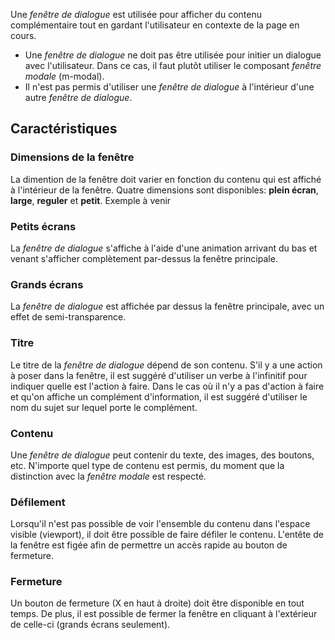 Une *fenêtre de dialogue* est utilisée pour afficher du contenu complémentaire tout en gardant l'utilisateur en contexte de la page en cours.

<modul-dont>
    <ul>
        <li>Une <em>fenêtre de dialogue</em> ne doit pas être utilisée pour initier un dialogue avec l'utilisateur. Dans ce cas, il faut plutôt utiliser le composant <modul-go name="m-modal"><em>fenêtre modale</em></modul-go> (m-modal).</li>
        <li>Il n'est pas permis d'utiliser une <em>fenêtre de dialogue</em> à l'intérieur d'une autre <em>fenêtre de dialogue</em>.</li>
    </ul>
</modul-dont>

## Caractéristiques
### Dimensions de la fenêtre
La dimention de la fenêtre doit varier en fonction du contenu qui est affiché à l'intérieur de la fenêtre. Quatre dimensions sont disponibles: **plein écran**, **large**, **reguler** et **petit**.
<m-message class="m-u--margin-top" skin="light" state="information">Exemple à venir</m-message>

### Petits écrans
La *fenêtre de dialogue* s'affiche à l'aide d'une animation arrivant du bas et venant s'afficher complètement par-dessus la fenêtre principale.

### Grands écrans
La *fenêtre de dialogue* est affichée par dessus la fenêtre principale, avec un effet de semi-transparence.

### Titre
Le titre de la *fenêtre de dialogue* dépend de son contenu. S'il y a une action à poser dans la fenêtre, il est suggéré d'utiliser un verbe à l'infinitif pour indiquer quelle est l'action à faire. Dans le cas où il n'y a pas d'action à faire et qu'on affiche un complément d'information, il est suggéré d'utiliser le nom du sujet sur lequel porte le complément.

### Contenu
Une *fenêtre de dialogue* peut contenir du texte, des images, des boutons, etc. N'importe quel type de contenu est permis, du moment que la distinction avec la <modul-go name="m-modal">*fenêtre modale*</modul-go> est respecté.

### Défilement
Lorsqu'il n'est pas possible de voir l'ensemble du contenu dans l'espace visible (viewport), il doit être possible de faire défiler le contenu. L'entête de la fenêtre est figée afin de permettre un accès rapide au bouton de fermeture.

### Fermeture
Un bouton de fermeture (X en haut à droite) doit être disponible en tout temps. De plus, il est possible de fermer la fenêtre en cliquant à l'extérieur de celle-ci (grands écrans seulement).
